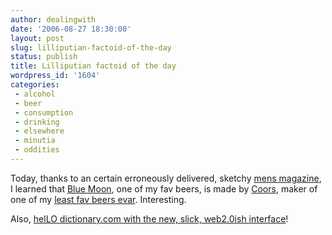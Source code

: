 ```yaml
---
author: dealingwith
date: '2006-08-27 18:30:00'
layout: post
slug: lilliputian-factoid-of-the-day
status: publish
title: Lilliputian factoid of the day
wordpress_id: '1604'
categories:
 - alcohol
 - beer
 - consumption
 - drinking
 - elsewhere
 - minutia
 - oddities
---
```


Today, thanks to an certain erroneously delivered, sketchy [mens magazine][1],
I learned that [Blue Moon][2], one of my fav beers, is made by [Coors][3],
maker of one of my [least fav beers evar][4]. Interesting.

Also, [helLO dictionary.com with the new, slick, web2.0ish interface][5]!

   [1]: http://www.fhm.com/

   [2]: http://en.wikipedia.org/wiki/Blue_Moon_%28beer%29

   [3]: http://www.coors.com/

   [4]: http://www.coorslight.com

   [5]: http://dictionary.reference.com


